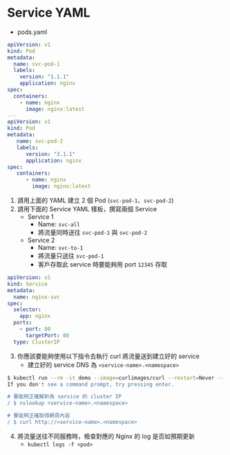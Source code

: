 # Service YAML

* pods.yaml

```yaml
apiVersion: v1
kind: Pod
metadata:
  name: svc-pod-1
  labels:
    version: "1.1.1"
    application: nginx
spec:
  containers:
    - name: nginx
      image: nginx:latest
---
apiVersion: v1
kind: Pod
metadata:
   name: svc-pod-2
   labels:
      version: "3.1.1"
      application: nginx
spec:
   containers:
      - name: nginx
        image: nginx:latest
```

1. 請用上面的 YAML 建立 2 個 Pod (`svc-pod-1`、`svc-pod-2`)
2. 請用下面的 Service YAML 樣板，撰寫兩個 Service
   * Service 1
     * Name: `svc-all`
     * 將流量同時送往 `svc-pod-1` 與 `svc-pod-2`
   * Service 2
     * Name: `svc-to-1`
     * 將流量只送往 `svc-pod-1`
     * 客戶存取此 service 時要能夠用 port `12345` 存取
     
```yaml
apiVersion: v1
kind: Service
metadata:
  name: nginx-svc
spec:
  selector:
    app: nginx
  ports:
    - port: 80
      targetPort: 80
  type: ClusterIP
```

3. 你應該要能夠使用以下指令去執行 curl 將流量送到建立好的 service
   * 建立好的 service DNS 為 `<service-name>.<namespace>`

```bash
$ kubectl run --rm -it demo --image=curlimages/curl --restart=Never -- sh
If you don't see a command prompt, try pressing enter.

# 要能夠正確解析為 service 的 cluster IP
/ $ nslookup <service-name>.<namespace>

# 要能夠正確取得網頁內容
/ $ curl http://<service-name>.<namespace>
```

4. 將流量送往不同服務時，檢查對應的 Nginx 的 log 是否如預期更新
   * `kubectl logs -f <pod>`
